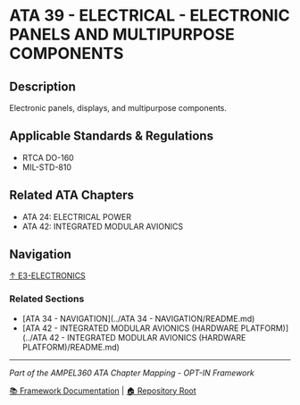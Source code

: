 # ATA 39 - ELECTRICAL - ELECTRONIC PANELS AND MULTIPURPOSE COMPONENTS

## Description

Electronic panels, displays, and multipurpose components.

## Applicable Standards & Regulations

- RTCA DO-160
- MIL-STD-810

## Related ATA Chapters

- ATA 24: ELECTRICAL POWER
- ATA 42: INTEGRATED MODULAR AVIONICS

## Navigation

[↑ E3-ELECTRONICS](../README.md)

### Related Sections

- [ATA 34 - NAVIGATION](../ATA 34 - NAVIGATION/README.md)
- [ATA 42 - INTEGRATED MODULAR AVIONICS (HARDWARE PLATFORM)](../ATA 42 - INTEGRATED MODULAR AVIONICS (HARDWARE PLATFORM)/README.md)

---

*Part of the AMPEL360 ATA Chapter Mapping - OPT-IN Framework*

[📚 Framework Documentation](../../README.md) | [🏠 Repository Root](../../../README.md)
